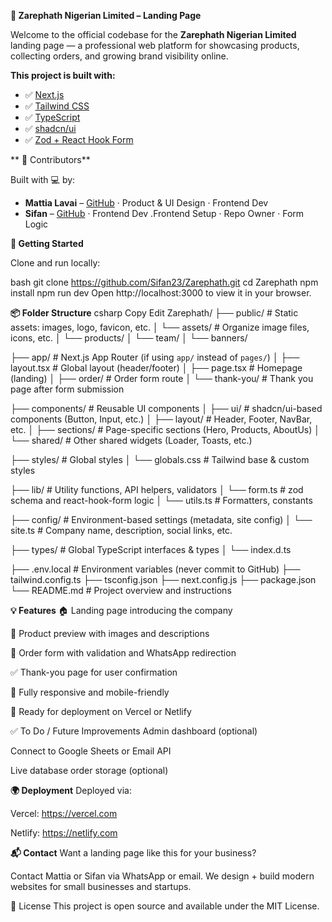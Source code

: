 **🥘 Zarephath Nigerian Limited – Landing Page**

Welcome to the official codebase for the **Zarephath Nigerian Limited** landing page — a professional web platform for showcasing products, collecting orders, and growing brand visibility online.

**This project is built with:**

- ✅ [Next.js](https://nextjs.org/)
- ✅ [Tailwind CSS](https://tailwindcss.com/)
- ✅ [TypeScript](https://www.typescriptlang.org/)
- ✅ [shadcn/ui](https://ui.shadcn.com/)
- ✅ [Zod + React Hook Form](https://react-hook-form.com/)


** 👥 Contributors**

Built with 💻 by:

- **Mattia Lavai** – [GitHub](https://github.com/mattialavai) · Product & UI Design · Frontend Dev  
- **Sifan** – [GitHub](https://github.com/Sifan23) · Frontend Dev .Frontend Setup · Repo Owner · Form Logic  

 **🚀 Getting Started**

Clone and run locally:

bash
git clone https://github.com/Sifan23/Zarephath.git
cd Zarephath
npm install
npm run dev
Open http://localhost:3000 to view it in your browser.

**📦 Folder Structure**
csharp
Copy
Edit
Zarephath/
├── public/                  # Static assets: images, logo, favicon, etc.
│   └── assets/              # Organize image files, icons, etc.
│       └── products/
│       └── team/
│       └── banners/

├── app/                     # Next.js App Router (if using `app/` instead of `pages/`)
│   ├── layout.tsx          # Global layout (header/footer)
│   ├── page.tsx            # Homepage (landing)
│   ├── order/              # Order form route
│   └── thank-you/          # Thank you page after form submission

├── components/             # Reusable UI components
│   ├── ui/                 # shadcn/ui-based components (Button, Input, etc.)
│   ├── layout/             # Header, Footer, NavBar, etc.
│   ├── sections/           # Page-specific sections (Hero, Products, AboutUs)
│   └── shared/             # Other shared widgets (Loader, Toasts, etc.)

├── styles/                 # Global styles
│   └── globals.css         # Tailwind base & custom styles

├── lib/                    # Utility functions, API helpers, validators
│   └── form.ts             # zod schema and react-hook-form logic
│   └── utils.ts            # Formatters, constants

├── config/                 # Environment-based settings (metadata, site config)
│   └── site.ts             # Company name, description, social links, etc.

├── types/                  # Global TypeScript interfaces & types
│   └── index.d.ts

├── .env.local              # Environment variables (never commit to GitHub)
├── tailwind.config.ts
├── tsconfig.json
├── next.config.js
├── package.json
└── README.md               # Project overview and instructions

**💡 Features**
🏠 Landing page introducing the company

🛒 Product preview with images and descriptions

📝 Order form with validation and WhatsApp redirection

✅ Thank-you page for user confirmation

📱 Fully responsive and mobile-friendly

🔐 Ready for deployment on Vercel or Netlify

✅ To Do / Future Improvements
 Admin dashboard (optional)

 Connect to Google Sheets or Email API

 Live database order storage (optional)

**🌍 Deployment**
Deployed via:

Vercel: https://vercel.com

Netlify: https://netlify.com

**📬 Contact**
Want a landing page like this for your business?

Contact Mattia or Sifan via WhatsApp or email. We design + build modern websites for small businesses and startups.

📜 License
This project is open source and available under the MIT License.

